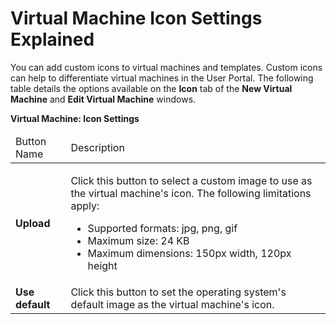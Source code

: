 # Virtual Machine Icon Settings Explained

You can add custom icons to virtual machines and templates. Custom icons can help to differentiate virtual machines in the User Portal. The following table details the options available on the **Icon** tab of the **New Virtual Machine** and **Edit Virtual Machine** windows.

**Virtual Machine: Icon Settings**

<table>
 <thead>
  <tr>
   <td>Button Name</td>
   <td>Description</td>
  </tr>
 </thead>
 <tbody>
  <tr>
   <td><b>Upload</b></td>
   <td>
    <p>Click this button to select a custom image to use as the virtual machine's icon. The following limitations apply:</p>
    <ul>
     <li>Supported formats: jpg, png, gif</li>
     <li>Maximum size: 24 KB</li>
     <li>Maximum dimensions: 150px width, 120px height</li>
    </ul>
   </td>
  </tr>
  <tr>
   <td><b>Use default</b></td>
   <td>Click this button to set the operating system's default image as the virtual machine's icon.</td>
  </tr>
 </tbody>
</table>
